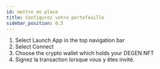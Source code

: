 ```yaml
---
id: mettre en place
title: Configurez votre portefeuille
sidebar_position: 0,5
---
```


1. Select Launch App in the top navigation bar
2. Select Connect
3. Choose the crypto wallet which holds your DEGEN NFT
4. Signez la transaction lorsque vous y êtes invité.
